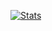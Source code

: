 [![Stats](https://github-readme-stats.vercel.app/api?username=tangerineey&show_icons=true&theme=holi)](https://github.com/anuraghazra/github-readme-stats)

